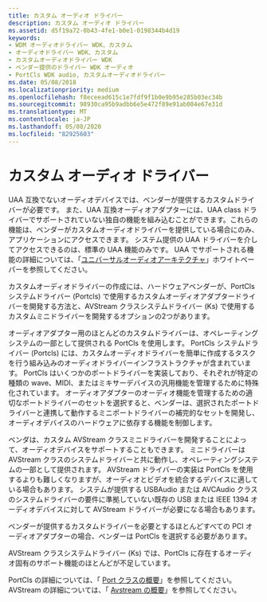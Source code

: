 ```yaml
---
title: カスタム オーディオ ドライバー
description: カスタム オーディオ ドライバー
ms.assetid: d5f19a72-0b43-4fe1-b0e1-0198344b4d19
keywords:
- WDM オーディオドライバー WDK、カスタム
- オーディオドライバー WDK、カスタム
- カスタムオーディオドライバー WDK
- ベンダー提供のドライバー WDK オーディオ
- PortCls WDK audio, カスタムオーディオドライバー
ms.date: 05/08/2018
ms.localizationpriority: medium
ms.openlocfilehash: f8eceead615c1e7fdf9f1b0e9b95e285b03ec34b
ms.sourcegitcommit: 98930ca95b9adbb6e5e472f89e91ab084e67e31d
ms.translationtype: MT
ms.contentlocale: ja-JP
ms.lasthandoff: 05/08/2020
ms.locfileid: "82925603"
---
```

# <a name="custom-audio-drivers"></a>カスタム オーディオ ドライバー


UAA 互換でないオーディオデバイスでは、ベンダーが提供するカスタムドライバーが必要です。 また、UAA 互換オーディオアダプターには、UAA class ドライバーでサポートされていない独自の機能を組み込むことができます。これらの機能は、ベンダーがカスタムオーディオドライバーを提供している場合にのみ、アプリケーションにアクセスできます。 システム提供の UAA ドライバーを介してアクセスできるのは、標準の UAA 機能のみです。 UAA でサポートされる機能の詳細については、「[ユニバーサルオーディオアーキテクチャ](https://docs.microsoft.com/previous-versions/windows/hardware/design/dn640534(v=vs.85))」ホワイトペーパーを参照してください。

カスタムオーディオドライバーの作成には、ハードウェアベンダーが、PortCls システムドライバー (Portcls) で使用するカスタムオーディオアダプタードライバーを開発する方法と、AVStream クラスシステムドライバー (Ks) で使用するカスタムミニドライバーを開発するオプションの2つがあります。

オーディオアダプター用のほとんどのカスタムドライバーは、オペレーティングシステムの一部として提供される PortCls を使用します。 PortCls システムドライバー (Portcls) には、カスタムオーディオドライバーを簡単に作成するタスクを行う組み込みのオーディオドライバーインフラストラクチャが含まれています。 PortCls はいくつかのポートドライバーを実装しており、それぞれが特定の種類の wave、MIDI、またはミキサーデバイスの汎用機能を管理するために特殊化されています。 オーディオアダプターのオーディオ機能を管理するための適切なポートドライバーのセットを選択すると、ベンダーは、選択されたポートドライバーと連携して動作するミニポートドライバーの補完的なセットを開発し、オーディオデバイスのハードウェアに依存する機能を制御します。

ベンダは、カスタム AVStream クラスミニドライバーを開発することによって、オーディオデバイスをサポートすることもできます。 ミニドライバーは AVStream クラスのシステムドライバーと共に動作し、オペレーティングシステムの一部として提供されます。 AVStream ドライバーの実装は PortCls を使用するよりも難しくなりますが、オーディオとビデオを統合するデバイスに適している場合もあります。 システムが提供する USBAudio または AVCAudio クラスのシステムドライバーの要件に準拠していない既存の USB または IEEE 1394 オーディオデバイスに対して AVStream ドライバーが必要になる場合もあります。

ベンダーが提供するカスタムドライバーを必要とするほとんどすべての PCI オーディオアダプターの場合、ベンダーは PortCls を選択する必要があります。

AVStream クラスシステムドライバー (Ks) では、PortCls に存在するオーディオ固有のサポート機能のほとんどが不足しています。

PortCls の詳細については、「 [Port クラスの概要](introduction-to-port-class.md)」を参照してください。 AVStream の詳細については、「 [Avstream の概要](https://docs.microsoft.com/windows-hardware/drivers/stream/avstream-overview)」を参照してください。

 

 




